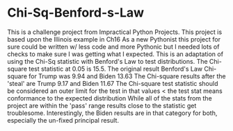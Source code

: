 # Chi-Sq-Benford-s-Law
This is a challenge project from Impractical Python Projects. This project is based upon the Illinois example in Ch16
As a new Pythonist this project for sure could be written w/ less code and more Pythonic but I needed lots of checks to make sure I was getting what I expected.
This is an adaptation of using the Chi-Sq statistic with Benford's Law to test distributions.
The Chi-square test statistic at 0.05 is 15.5. 
The original result Benford's Law Chi-square for Trump was 9.94 and Biden 13.63
The Chi-square results after the 'steal' are Trump 9.17 and Biden 11.67
The Chi-square test statistic should be considered an outer limit for the test in that values < the test stat means conformance to the expected distribution
While all of the stats from the project are within the 'pass' range results close to the statistic get troublesome. Interestingly, the Biden results are in that 
category for both, especially the un-fixed principal result.
